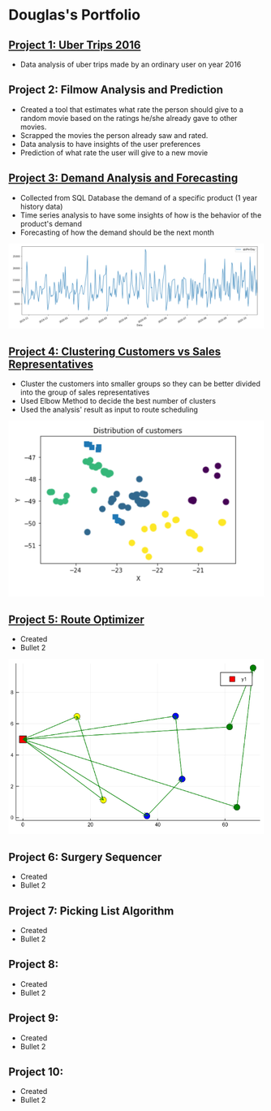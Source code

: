 # Douglas's Portfolio

## [Project 1: Uber Trips 2016](https://github.com/dougmart/Uber_2016_OrdUser)
* Data analysis of uber trips made by an ordinary user on year 2016

## Project 2: Filmow Analysis and Prediction
* Created a tool that estimates what rate the person should give to a random movie based on the ratings he/she already gave to other movies.
* Scrapped the movies the person already saw and rated.
* Data analysis to have insights of the user preferences
* Prediction of what rate the user will give to a new movie

## [Project 3: Demand Analysis and Forecasting](https://github.com/dougmart/ProductDemandAnalyForec)
* Collected from SQL Database the demand of a specific product (1 year history data)
* Time series analysis to have some insights of how is the behavior of the product's demand
* Forecasting of how the demand should be the next month

![](https://github.com/dougmart/DS_Portfolio/blob/main/images/DemandForecasting.png)

## [Project 4: Clustering Customers vs Sales Representatives](https://github.com/dougmart/CustomerClusteringDan)
* Cluster the customers into smaller groups so they can be better divided into the group of sales representatives
* Used Elbow Method to decide the best number of clusters
* Used the analysis' result as input to route scheduling

![](https://github.com/dougmart/DS_Portfolio/blob/main/images/Kmeans_fig.png)

## [Project 5: Route Optimizer](https://github.com/dougmart/RouteOptimizerMILP)
* Created
* Bullet 2

![](https://github.com/dougmart/DS_Portfolio/blob/main/images/RoutingJulia.png)

## Project 6: Surgery Sequencer
* Created
* Bullet 2

## Project 7: Picking List Algorithm
* Created
* Bullet 2

## Project 8:
* Created
* Bullet 2

## Project 9:
* Created
* Bullet 2

## Project 10:
* Created
* Bullet 2
